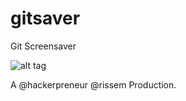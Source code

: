 gitsaver
========

Git Screensaver

![alt tag](https://raw.github.com/rissem/gitsaver/master/screenshot.png)

A @hackerpreneur @rissem Production.
